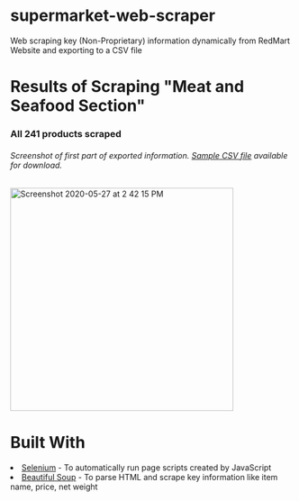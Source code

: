 # supermarket-web-scraper
Web scraping key (Non-Proprietary) information dynamically from RedMart Website and exporting to a CSV file

# Results of Scraping "Meat and Seafood Section"
<h3> All 241 products scraped </h3>
<h6> Screenshot of first part of exported information. <a href="https://github.com/iamgenechua/supermarket-web-scraper/blob/master/redmart_products.csv" rel="nofollow">Sample CSV file</a> available for download. </h6>
<img width="396" alt="Screenshot 2020-05-27 at 2 42 15 PM" src="https://user-images.githubusercontent.com/54027136/82986386-51d0dd00-a028-11ea-95c3-89d449193bd7.png">

# Built With 
<li>
    <a href="https://www.selenium.dev/" rel="nofollow">Selenium</a>
    - To automatically run page scripts created by JavaScript
</li>
<li>
  <a href="https://www.crummy.com/software/BeautifulSoup/bs4/doc/" rel="nofollow">Beautiful Soup</a>
    - To parse HTML and scrape key information like item name, price, net weight
</li>

